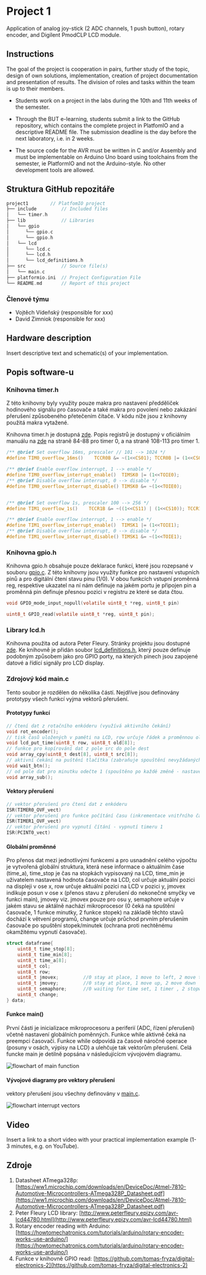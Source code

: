 # Project 1

Application of analog joy-stick (2 ADC channels, 1 push button), rotary encoder, and Digilent PmodCLP LCD module.

## Instructions

The goal of the project is cooperation in pairs, further study of the topic, design of own solutions, implementation, creation of project documentation and presentation of results. The division of roles and tasks within the team is up to their members.

* Students work on a project in the labs during the 10th and 11th weeks of the semester.

* Through the BUT e-learning, students submit a link to the GitHub repository, which contains the complete project in PlatfomIO and a descriptive README file. The submission deadline is the day before the next laboratory, i.e. in 2 weeks.

* The source code for the AVR must be written in C and/or Assembly and must be implementable on Arduino Uno board using toolchains from the semester, ie PlatformIO and not the Arduino-style. No other development tools are allowed.

## Struktura GitHub repozitáře

   ```c
   project1        // PlatfomIO project
   ├── include         // Included files
   │   └── timer.h
   ├── lib             // Libraries
   │   └── gpio
   │      └── gpio.c
   │      └── gpio.h
   │   └── lcd
   │      └── lcd.c
   │      └── lcd.h
   │      └── lcd_definitions.h
   ├── src             // Source file(s)
   │   └── main.c
   ├── platformio.ini  // Project Configuration File
   └── README.md       // Report of this project
   ```

### Členové týmu

* Vojtěch Vídeňský (responsible for xxx)
* David Zimniok (responsible for xxx)

## Hardware description

Insert descriptive text and schematic(s) of your implementation.

## Popis software-u

### Knihovna timer.h
Z této knihovny byly využity pouze makra pro nastavení předděliček hodinového signálu pro časovače a také makra pro povolení nebo zakázání přerušení způsobeného přetečením čítače. V kódu níže jsou z knihovny použitá makra vytažené. 

Knihovna timer.h je dostupná [zde](/include/timer.h). Popis registrů je dostupný v oficiálním manuálu na [zde](https://ww1.microchip.com/downloads/en/DeviceDoc/Atmel-7810-Automotive-Microcontrollers-ATmega328P_Datasheet.pdf) na straně 84-88 pro timer 0, a na straně 108-113 pro timer 1.

```c
/** @brief Set overflow 16ms, prescaler // 101 --> 1024 */
#define TIM0_overflow_16ms()    TCCR0B &= ~(1<<CS01); TCCR0B |= (1<<CS02) | (1<<CS00);

/** @brief Enable overflow interrupt, 1 --> enable */
#define TIM0_overflow_interrupt_enable()  TIMSK0 |= (1<<TOIE0);
/** @brief Disable overflow interrupt, 0 --> disable */
#define TIM0_overflow_interrupt_disable() TIMSK0 &= ~(1<<TOIE0);


/** @brief Set overflow 1s, prescaler 100 --> 256 */
#define TIM1_overflow_1s()    TCCR1B &= ~((1<<CS11) | (1<<CS10)); TCCR1B |= (1<<CS12);

/** @brief Enable overflow interrupt, 1 --> enable */
#define TIM1_overflow_interrupt_enable()  TIMSK1 |= (1<<TOIE1);
/** @brief Disable overflow interrupt, 0 --> disable */
#define TIM1_overflow_interrupt_disable() TIMSK1 &= ~(1<<TOIE1);
```

### Knihovna gpio.h
Knihovna gpio.h obsahuje pouze deklarace funkcí, které jsou rozepsané v souboru [gpio.c](/lib/gpio/gpio.c). Z této knihovny jsou využity funkce pro nastavení vstupních pinů a pro digitální čtení stavu pinu (1/0). V obou funkcích vstupní proměnná reg, respektive ukazatel na ní nám definuje na jakém portu je připojen pin a proměnná pin definuje přesnou pozici v registru ze které se data čtou. 

```c
void GPIO_mode_input_nopull(volatile uint8_t *reg, uint8_t pin)

uint8_t GPIO_read(volatile uint8_t *reg, uint8_t pin);
```

### Library lcd.h
Knihovna použita od autora Peter Fleury. Stránky projektu jsou dostupné [zde](http://www.peterfleury.epizy.com/avr-lcd44780.html). Ke knihovně je přidán soubor [lcd_definitions.h](/lib/lcd/lcd_definitions.h), který pouze definuje podobným způsobem jako pro GPIO porty, na kterých pinech jsou zapojené datové a řídící signály pro LCD display.

### Zdrojový kód main.c
Tento soubor je rozdělen do několika částí. Nejdříve jsou definovány prototypy všech funkcí vyjma vektorů přerušení.

#### Prototypy funkcí
```c
// čtení dat z rotačního enkóderu (využívá aktivního čekání)
void rot_encoder();
// tisk časů uložených v paměti na LCD, row určuje řádek a proměnnou old se zasílá poslední vytištěná hodnota, co předchází bilání displeje
void lcd_put_time(uint8_t row, uint8_t old[8]);
// funkce pro kopírování dat z pole src do pole dest
void array_cpy(uint8_t dest[8], uint8_t src[8]);
// aktivní čekání na puštění tlačítka (zabraňuje spouštění nevyžádaných částí kódu)
void wait_btn();
// od pole dat pro minutku odečte 1 (spouštěno po každé změně - nastavení časovače na 1s)
void array_sub();
```
#### Vektory přerušení
```c
// vektor přerušení pro čtení dat z enkóderu
ISR(TIMER0_OVF_vect)
// vektor přerušení pro funkce počítání času (inkrementace vnitřního času)
ISR(TIMER1_OVF_vect)
// vektor přerušení pro vypnutí čítání - vypnutí timeru 1
ISR(PCINT0_vect)
```

#### Globální proměnné
Pro přenos dat mezi jednotlivými funkcemi a pro usnadnění celého výpočtu je vytvořená globální struktura, která nese informace o aktuálním čase (time_a), time_stop je čas na stopkách vypisovaný na LCD, time_min je uživatelem nastavená hodnota časovače na LCD, col určuje aktuální pozici na displeji v ose x, row určuje aktuální pozici na LCD v pozici y, jmovex indikuje posun v ose x (přenos stavu z přerušení do nekonečné smyčky ve funkci main), jmovey viz. jmovex pouze pro osu y, semaphore určuje v jakém stavu se aktálně nachází mikroprocesor (0 čeká na spuštění časovače, 1 funkce minutky, 2 funkce stopek) na základě těchto stavů dochází k větvení programů, change určuje průchod prvním přerušením časovače po spuštění stopek/minutek (ochrana proti nechtěnému okamžitému vypnutí časovače).

```c
struct dataframe{
    uint8_t time_stop[8];
    uint8_t time_min[8];
    uint8_t time_a[8];
    uint8_t col;
    uint8_t row;
    uint8_t jmovex;         //0 stay at place, 1 move to left, 2 move to right
    uint8_t jmovey;         //0 stay at place, 1 move up, 2 move down
    uint8_t semaphore;      //0 waiting for time set, 1 timer , 2 stopwatch
    uint8_t change;
} data;
```

#### Funkce main()
První části je inicializace mikroprocesoru a periferií (ADC, řízení přerušení) včetně nastavení globálních poměnných. Funkce while aktivně čeká na preempci časovači. Funkce while odpovídá za časově náročné operace (posuny v osách, výpisy na LCD) a ulehčuje tak vektorům přerušení. Celá funcke main je detilně popsána v následujícícm vývojovém diagramu. 

![flowchart of main function](/images/main.png)

#### Vývojové diagramy pro vektory přerušení

vektory přerušení jsou všechny definovány v [main.c](/src/main.c).

![flowchart interrupt vectors](/images/main.png)

## Video

Insert a link to a short video with your practical implementation example (1-3 minutes, e.g. on YouTube).

## Zdroje

1. Datasheet ATmega328p: [https://ww1.microchip.com/downloads/en/DeviceDoc/Atmel-7810-Automotive-Microcontrollers-ATmega328P_Datasheet.pdf](https://ww1.microchip.com/downloads/en/DeviceDoc/Atmel-7810-Automotive-Microcontrollers-ATmega328P_Datasheet.pdf)
2. Peter Fleury LCD library: [http://www.peterfleury.epizy.com/avr-lcd44780.html](http://www.peterfleury.epizy.com/avr-lcd44780.html)
3. Rotary encoder reading with Arduino: [https://howtomechatronics.com/tutorials/arduino/rotary-encoder-works-use-arduino/](https://howtomechatronics.com/tutorials/arduino/rotary-encoder-works-use-arduino/)
4. Funkce v knihovně GPIO read: [https://github.com/tomas-fryza/digital-electronics-2](https://github.com/tomas-fryza/digital-electronics-2)
